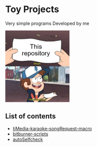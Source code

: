# Toy Projects
Very simple programs Developed by me

<img src="./profile/worthlessMeme.png" width="40%">

## List of contents
* [tjMedia-karaoke-songRequest-macro](./tjMedia-karaoke-songRequest-macro)
* [bitburner-scripts](./bitburner-scripts)
* [autoSelfcheck](./autoSelfcheck)
